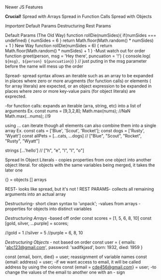 Newer JS Features

**Crucial!**
Spread with Arrays
Spread in Function Calls
Spread with Objects

*Important*
Default Params
Destructuring
Rest Params

Default Params (The Old Way)
function rollDie(numSides){
    if(numSides === undefined) {
        numSides = 6
    }
    return Math.floor(Math.random() * numSides) + 1
}
New Way
function rollDie(numSides = 6) {
    return Math.floor(Math.random() * numSides) + 1
}
-Must watch out for order
function greet(person, msg = 'Hey there', puncuation = '!') {
       console.log( `${msg}, ${person} ${puncuation}`)
} // just puting in the msg parameter before the name will mess up the order

Spread- spread syntax allows an iterable such as an array to be expanded in places where zero or more arugments (for function calls) or elements ( for array literals) are expected, or an object expression to be expanded in places where zero or more key-value pairs (for object literals) are exprected.

-for function calls: expands an iterable (arra, string, etc) into a list of arguments
Ex.
const nums = [9,3,2,8];
Math.max(nums); //NaN
Math.max(...nums); //9

using ... can iterate though all elements
can also combine them into a single array
Ex. 
const cats = ['Blue', 'Scout', 'Rocket'];
const dogs = ['Rusty', 'Wyatt']
const allPets = [...cats, ...dogs] // ["Blue", "Scout", "Rocket", "Rusty", "Wyatt"]

strings
[...'hello'] // ["h", "e", "l", "l", "o"]

Spread In Object Literals - copies properties from one object into another object literal.
for objects with the same variables being merged, it takes the later one

{} = objects
[] arrays

REST- looks like spread, but it's not !
REST PARAMS- collects all remaining arguments into an actual array

Destructuring- short clean syntax to 'unpack';
    -values from arrays
    -properties for objects
into distinct variables

*Destructuring Arrays* -based off order
const scores = [1, 5, 6, 8, 10]
const [gold, silver, ...purple] = scores;

//gold = 1
//silver = 5
//purple = 6, 8, 10


*Destructuring Objects* - not based on order
const user = {
    emails: 'abc123@gmail.com',
    password: 'sadlfkjasd',
    born: 1932,
    died: 1959
}

const {email, born, died} = user;
reassignment of variable names
const {email: address} = user;
    -if we want access to email, it will be called address by using the colons
const {email = cde456@gmail.com} = user;
    -to change the values of the email to another one with an - sign

